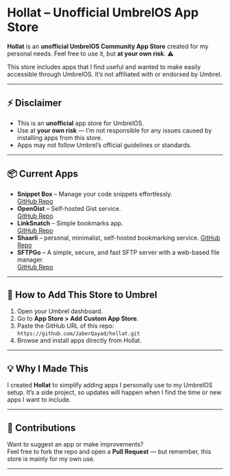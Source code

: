 # Hollat – Unofficial UmbrelOS App Store

**Hollat** is an **unofficial UmbrelOS Community App Store** created for my personal needs. Feel free to use it, but **at your own risk**. ⚠️

This store includes apps that I find useful and wanted to make easily accessible through UmbrelOS. It’s not affiliated with or endorsed by Umbrel.

---

## ⚡ Disclaimer

- This is an **unofficial** app store for UmbrelOS.  
- Use at **your own risk** — I’m not responsible for any issues caused by installing apps from this store.  
- Apps may not follow Umbrel’s official guidelines or standards.

---

## 📦 Current Apps

- **Snippet Box** – Manage your code snippets effortlessly.  
  [GitHub Repo](https://github.com/pawelmalak/snippet-box)
- **OpenGist** – Self-hosted Gist service.  
  [GitHub Repo](https://github.com/thomiceli/opengist)
- **LinkSnatch** – Simple bookmarks app.  
  [GitHub Repo](https://github.com/amitmerchant1990/linksnatch)
- **Shaarli** – personal, minimalist, self-hosted bookmarking service.
  [GitHub Repo](https://github.com/shaarli/Shaarli)
- **SFTPGo** – A simple, secure, and fast SFTP server with a web-based file manager.  
  [GitHub Repo](https://github.com/drakkan/sftpgo)

---


## 🚀 How to Add This Store to Umbrel

1. Open your Umbrel dashboard.  
2. Go to **App Store > Add Custom App Store**.  
3. Paste the GitHub URL of this repo:  
   `https://github.com/JaberQayad/hollat.git`
4. Browse and install apps directly from Hollat.

---

## 💡 Why I Made This

I created **Hollat** to simplify adding apps I personally use to my UmbrelOS setup. It’s a side project, so updates will happen when I find the time or new apps I want to include.

---

## 🤝 Contributions

Want to suggest an app or make improvements?  
Feel free to fork the repo and open a **Pull Request** — but remember, this store is mainly for my own use.

---
